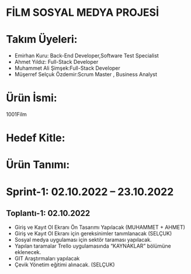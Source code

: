 
# FİLM SOSYAL MEDYA PROJESİ
# Takım Üyeleri:
* Emirhan Kuru: Back-End Developer,Software Test Specialist
* Ahmet Yıldız: Full-Stack Developer
* Muhammet Ali Şimşek:Full-Stack Developer
* Müşerref Selçuk Özdemir:Scrum Master , Business Analyst

# Ürün İsmi:
1001Film

# Hedef Kitle:

# Ürün Tanımı:

# Sprint-1: 02.10.2022 – 23.10.2022


## Toplantı-1: 02.10.2022

* Giriş ve Kayıt Ol Ekranı Ön Tasarımı Yapılacak (MUHAMMET + AHMET)
* Giriş ve Kayıt Ol Ekranı için gereksinimler tanımlanacak (SELÇUK)
* Sosyal medya uygulaması için sektör taraması yapılacak.
* Yapılan taramalar Trello uygulamasında “KAYNAKLAR” bölümüne eklenecek. 		
* GIT Araştırmaları yapılacak
* Çevik Yönetim eğitimi alınacak. (SELÇUK)





